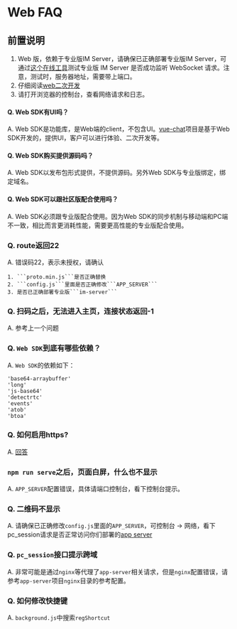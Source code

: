# Web FAQ

## 前置说明
1. Web 版，依赖于专业版IM Server，请确保已正确部署专业版IM Server，可通过[这个在线工具](http://docs.wildfirechat.cn/web/wstool/index.html)测试专业版 IM Server 是否成功监听 WebSocket 请求。注意，测试时，服务器地址，需要带上端口。
2. 仔细阅读[web二次开发](./../web/integration.md)
3. 请打开浏览器的控制台，查看网络请求和日志。

#### Q. Web SDK有UI吗？
A. Web SDK是功能库，是Web端的client，不包含UI。[vue-chat](https://github.com/wildfirechat/vue-chat)项目是基于Web SDK开发的，提供UI，客户可以进行体验、二次开发等。

#### Q. Web SDK购买提供源码吗？
A. Web SDK以发布包形式提供，不提供源码。另外Web SDK与专业版绑定，绑定域名。

#### Q. Web SDK可以跟社区版配合使用吗？
A. Web SDK必须跟专业版配合使用。因为Web SDK的同步机制与移动端和PC端不一致，相比而言更消耗性能，需要更高性能的专业版配合使用。

### Q. route返回22
A. 错误码22，表示未授权，请确认

    1. ```proto.min.js```是否正确替换
    2. ```config.js```里面是否正确修改```APP_SERVER```
    3. 是否已正确部署专业版```im-server```

### Q. 扫码之后，无法进入主页，连接状态返回-1
A. 参考上一个问题

### Q. ```Web SDK```到底有哪些依赖？
A. ```Web SDK```的依赖如下：

    'base64-arraybuffer'
    'long'
    'js-base64'
    'detectrtc'
    'events'
    'atob'
    'btoa'

### Q. 如何启用https?
A. [回答](./web/https.md)

### ```npm run serve```之后，页面白屏，什么也不显示
A. ```APP_SERVER```配置错误，具体请端口控制台，看下控制台提示。

### Q. 二维码不显示
A. 请确保已正确修改```config.js```里面的```APP_SERVER```，可控制台 -> 网络，看下pc_session请求是否正常访问你们部署的[app server](../quick_start/server.md)

### Q. ```pc_session```接口提示跨域
A. 非常可能是通过`nginx`等代理了`app-server`相关请求，但是`nginx`配置错误，请参考`app-server`项目`nginx`目录的参考配置。

### Q. 如何修改快捷键
 A. ```background.js```中搜索```regShortcut```